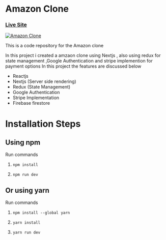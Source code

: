 # Amazon Clone 

### [Live Site](https://amazon-gamma.vercel.app/)

[![Amazon Clone](https://www.linkpicture.com/q/screenbud-c3957a05-93c9-414d-acd4-1fb9df623102.png)](https://www.linkpicture.com/view.php?img=LPic611aecbb61c401379062963)

This is a code repository for the Amazon clone 

In this project i created a amzaon clone using Nextjs , also using redux for state management ,Google Authentication and stripe implemention for payment options
In  this project the features are discussed below

- Reactjs
- Nextjs (Server side rendering)
- Redux (State Management)
- Google Authentication
- Stripe Implementation 
- Firebase firestore



# Installation Steps

## Using npm

Run commands

1) ```npm install```


2) ```npm run dev```


## Or using yarn

Run commands 

1) ```npm install --global yarn```

2) ```yarn install```

3) ```yarn run dev```




